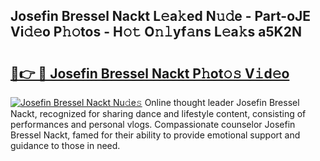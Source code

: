 ## Josefin Bressel Nackt L𝚎a𝚔ed N𝚞𝚍e - Part-oJE Vi𝚍𝚎o P𝚑𝚘tos - H𝚘𝚝 O𝚗𝚕yf𝚊ns L𝚎a𝚔s a5K2N

# <h2><a href="http://kf30hrj.oniu.top/?m=Josefin+Bressel+Nackt">🔗👉 🔴 Josefin Bressel Nackt P𝚑ot𝚘𝚜 V𝚒d𝚎o</a></h2>

[![Josefin Bressel Nackt Nu𝚍e𝚜](https://i.imgur.com/0qMVB7G.gif)](http://kf30hrj.oniu.top/?m=Josefin+Bressel+Nackt)
Online thought leader Josefin Bressel Nackt, recognized for sharing dance and lifestyle content, consisting of performances and personal vlogs. Compassionate counselor Josefin Bressel Nackt, famed for their ability to provide emotional support and guidance to those in need.  
